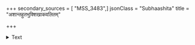 +++
secondary_sources = [ "MSS_3483",]
jsonClass = "Subhaashita"
title = "अशान्तहुतभुक्शिखाकवलितम्"

+++

<details><summary>Text</summary>

अशान्तहुतभुक्शिखाकवलितं जगन्मन्दिरं सुखं विषमवातभुग्नसनवच्चलं कामजम्।  
जलस्थशशिचञ्चला भुवि विलोक्य लोकस्थितिं विमुञ्चत जनाः सदा विषयमूर्छनां तत्त्वतः॥
</details>
